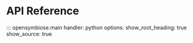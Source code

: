 # API Reference

::: opensymbiose.main
handler: python
options:
show_root_heading: true
show_source: true